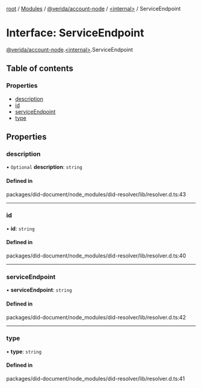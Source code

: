[root](../README.md) / [Modules](../modules.md) / [@verida/account-node](../modules/verida_account_node.md) / [<internal\>](../modules/verida_account_node._internal_.md) / ServiceEndpoint

# Interface: ServiceEndpoint

[@verida/account-node](../modules/verida_account_node.md).[<internal\>](../modules/verida_account_node._internal_.md).ServiceEndpoint

## Table of contents

### Properties

- [description](verida_account_node._internal_.ServiceEndpoint.md#description)
- [id](verida_account_node._internal_.ServiceEndpoint.md#id)
- [serviceEndpoint](verida_account_node._internal_.ServiceEndpoint.md#serviceendpoint)
- [type](verida_account_node._internal_.ServiceEndpoint.md#type)

## Properties

### description

• `Optional` **description**: `string`

#### Defined in

packages/did-document/node_modules/did-resolver/lib/resolver.d.ts:43

___

### id

• **id**: `string`

#### Defined in

packages/did-document/node_modules/did-resolver/lib/resolver.d.ts:40

___

### serviceEndpoint

• **serviceEndpoint**: `string`

#### Defined in

packages/did-document/node_modules/did-resolver/lib/resolver.d.ts:42

___

### type

• **type**: `string`

#### Defined in

packages/did-document/node_modules/did-resolver/lib/resolver.d.ts:41
